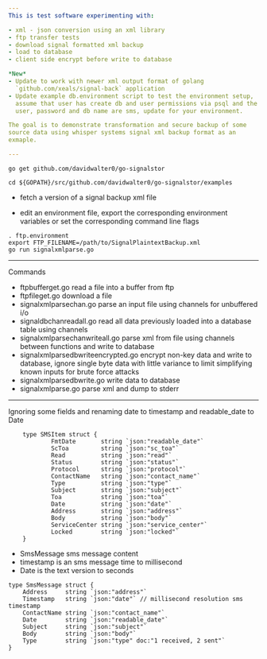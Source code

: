 ```yaml
---
This is test software experimenting with:

- xml - json conversion using an xml library
- ftp transfer tests
- download signal formatted xml backup
- load to database
- client side encrypt before write to database

*New*
- Update to work with newer xml output format of golang
  `github.com/xeals/signal-back` application
- Update example db.environment script to test the environment setup,
  assume that user has create db and user permissions via psql and the
  user, password and db name are sms, update for your environment.

The goal is to demonstrate transformation and secure backup of some
source data using whisper systems signal xml backup format as an
exmaple.

---
```


```
go get github.com/davidwalter0/go-signalstor

cd ${GOPATH}/src/github.com/davidwalter0/go-signalstor/examples

```

- fetch a version of a signal backup xml file 

- edit an environment file, export the corresponding environment
  variables or set the corresponding command line flags

```
. ftp.environment
export FTP_FILENAME=/path/to/SignalPlaintextBackup.xml
go run signalxmlparse.go
```

---
Commands

- ftpbufferget.go
  read a file into a buffer from ftp
- ftpfileget.go
  download a file
- signalxmlparsechan.go
  parse an input file using channels for unbuffered i/o
- signaldbchanreadall.go
  read all data previously loaded into a database table using channels
- signalxmlparsechanwriteall.go
  parse xml from file using channels between functions and write to
  database
- signalxmlparsedbwriteencrypted.go
  encrypt non-key data and write to database, ignore single byte data
  with little variance to limit simplifying known inputs for brute
  force attacks
- signalxmlparsedbwrite.go
  write data to database
- signalxmlparse.go
  parse xml and dump to stderr

---

Ignoring some fields and renaming date to timestamp and readable_date
to Date

```
    type SMSItem struct {
            FmtDate       string `json:"readable_date"`
            ScToa         string `json:"sc_toa"`
            Read          string `json:"read"`
            Status        string `json:"status"`
            Protocol      string `json:"protocol"`
            ContactName   string `json:"contact_name"`
            Type          string `json:"type"`
            Subject       string `json:"subject"`
            Toa           string `json:"toa"`
            Date          string `json:"date"`
            Address       string `json:"address"`
            Body          string `json:"body"`
            ServiceCenter string `json:"service_center"`
            Locked        string `json:"locked"`
    }

```

- SmsMessage sms message content
- timestamp is an sms message time to millisecond
- Date is the text version to seconds

```
type SmsMessage struct {
	Address     string `json:"address"`
	Timestamp   string `json:"date"` // millisecond resolution sms timestamp
	ContactName string `json:"contact_name"`
	Date        string `json:"readable_date"`
	Subject     string `json:"subject"`
	Body        string `json:"body"`
	Type        string `json:"type" doc:"1 received, 2 sent"`
}
```
